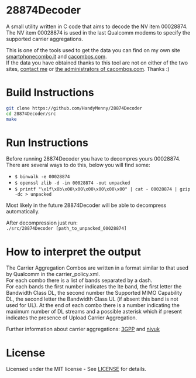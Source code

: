 # 28874Decoder
A small utility written in C code that aims to decode the NV item 00028874.
The NV item 00028874 is used in the last Qualcomm modems to specify the supported carrier aggregations.

This is one of the tools used to get the data you can find on my own site [smartphonecombo.it](https://smartphonecombo.it) and [cacombos.com](https://cacombos.com).  
If the data you have obtained thanks to this tool are not on either of the two sites, [contact me](mailto:handymenny@outlook.com) or [the administrators of cacombos.com](https://cacombos.com/contribute). Thanks :)

# Build Instructions
```bash
git clone https://github.com/HandyMenny/28874Decoder
cd 28874Decoder/src
make
```
 
 # Run Instructions
 Before running 28874Decoder you have to decompres yours 00028874. There are several ways to do this, below you will find some:  
 * `$ binwalk -e 00028874`
 * `$ openssl zlib -d -in 00028874 -out unpacked`
 * `$ printf "\x1f\x8b\x08\x00\x00\x00\x00\x00" | cat - 00028874 | gzip -dc > unpacked`  
 
 Most likely in the future 28874Decoder will be able to decompress automatically.  
   
 After decompression just run:  
`./src/28874Decoder [path_to_unpacked_00028874]`  
  
# How to interpret the output
The Carrier Aggregation Combos are written in a format similar to that used by Qualcomm in the carrier_policy.xml.  
For each combo there is a list of bands separated by a dash.  
For each bands the first number indicates the lte band, the first letter the Bandwidth Class DL, the second number the Supported MIMO Capability DL, the second letter the Bandwidth Class UL (if absent this band is not used for UL).
At the end of each combo there is a number indicating the maximum number of DL streams and a possible asterisk which if present indicates the presence of Upload Carrier Aggregation.  

Further information about carrier aggregations: [3GPP](https://www.3gpp.org/technologies/keywords-acronyms/101-carrier-aggregation-explained "3GPP - Carrier Aggregation Explained") and [nivuk](http://niviuk.free.fr/lte_ca_band.php "nivuk - LTE Carrier Aggregation")


# License
Licensed under the MIT license - See [LICENSE](../LICENSE) for details.


